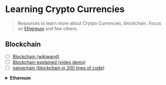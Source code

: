 # Learning Crypto Currencies

> Resources to learn more about Crytpo Currencies, blockchain. Focus on [Ethereum](ethereum.com) and few others.

## Blockchain

  - [ ] [Blockchain (wikiwand)](http://www.wikiwand.com/en/Blockchain)
  - [ ] [Blockchain explained (video demo)](https://anders.com/blockchain/)
  - [ ] [naivechain (blockchain in 200 lines of code)](https://github.com/lhartikk/naivechain)

<details><summary><b>Ethereum</b></summary><p>

- [ ] [Ethereum White Paper](https://github.com/ethereum/wiki/wiki/White-Paper) (***IN PROGRESS***)
- [ ] [What is Ethereum (documentation)](http://www.ethdocs.org/en/latest/introduction/what-is-ethereum.html)
- [ ] [A begginer's guide to Ethereum (big image)](https://blog.ethereum.org/wp-content/uploads/2015/06/Ethereum-image-infographic-beginners-guide.png)
- [ ] [A 101 Noob Intro to Programming Smart Contracts on Ethereum](https://medium.com/@ConsenSys/a-101-noob-intro-to-programming-smart-contracts-on-ethereum-695d15c1dab4)
  
  
</p></details>    
